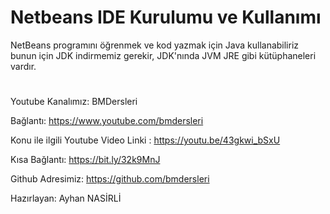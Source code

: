 # Netbeans IDE Kurulumu ve Kullanımı

NetBeans programını öğrenmek ve kod yazmak için Java kullanabiliriz bunun için JDK indirmemiz gerekir,  JDK'nında JVM JRE gibi kütüphaneleri vardır.

#

Youtube Kanalımız: BMDersleri

Bağlantı: https://www.youtube.com/bmdersleri

Konu ile ilgili Youtube Video Linki : https://youtu.be/43gkwi_bSxU

Kısa Bağlantı: https://bit.ly/32k9MnJ

Github Adresimiz: https://github.com/bmdersleri

Hazırlayan: Ayhan NASİRLİ